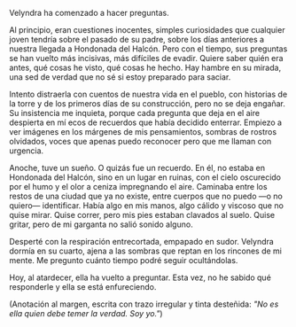 Velyndra ha comenzado a hacer preguntas.

Al principio, eran cuestiones inocentes, simples curiosidades que cualquier joven tendría sobre el pasado de su padre, sobre los días anteriores a nuestra llegada a Hondonada del Halcón. Pero con el tiempo, sus preguntas se han vuelto más incisivas, más difíciles de evadir. Quiere saber quién era antes, qué cosas he visto, qué cosas he hecho. Hay hambre en su mirada, una sed de verdad que no sé si estoy preparado para saciar.

Intento distraerla con cuentos de nuestra vida en el pueblo, con historias de la torre y de los primeros días de su construcción, pero no se deja engañar. Su insistencia me inquieta, porque cada pregunta que deja en el aire despierta en mí ecos de recuerdos que había decidido enterrar. Empiezo a ver imágenes en los márgenes de mis pensamientos, sombras de rostros olvidados, voces que apenas puedo reconocer pero que me llaman con urgencia.

Anoche, tuve un sueño. O quizás fue un recuerdo. En él, no estaba en Hondonada del Halcón, sino en un lugar en ruinas, con el cielo oscurecido por el humo y el olor a ceniza impregnando el aire. Caminaba entre los restos de una ciudad que ya no existe, entre cuerpos que no puedo —o no quiero— identificar. Había algo en mis manos, algo cálido y viscoso que no quise mirar. Quise correr, pero mis pies estaban clavados al suelo. Quise gritar, pero de mi garganta no salió sonido alguno.

Desperté con la respiración entrecortada, empapado en sudor. Velyndra dormía en su cuarto, ajena a las sombras que reptan en los rincones de mi mente. Me pregunto cuánto tiempo podré seguir ocultándolas.

Hoy, al atardecer, ella ha vuelto a preguntar. Esta vez, no he sabido qué responderle y ella se está enfureciendo.

(Anotación al margen, escrita con trazo irregular y tinta desteñida: _"No es ella quien debe temer la verdad. Soy yo."_)